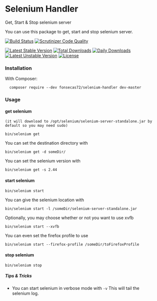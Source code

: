 # Selenium Handler

Get, Start &amp; Stop selenium server

You can use this package to get, start and stop selenium server.

[![Build Status](https://travis-ci.org/fonsecas72/selenium-handler.svg)](https://travis-ci.org/fonsecas72/selenium-handler)   [![Scrutinizer Code Quality](https://scrutinizer-ci.com/g/fonsecas72/selenium-handler/badges/quality-score.png?b=master)](https://scrutinizer-ci.com/g/fonsecas72/selenium-handler/?branch=master)

[![Latest Stable Version](https://poser.pugx.org/fonsecas72/selenium-handler/v/stable.svg)](https://packagist.org/packages/fonsecas72/selenium-handler) [![Total Downloads](https://poser.pugx.org/fonsecas72/selenium-handler/downloads.svg)](https://packagist.org/packages/fonsecas72/selenium-handler) [![Daily Downloads](https://poser.pugx.org/fonsecas72/selenium-handler/d/daily.png)](https://packagist.org/packages/fonsecas72/selenium-handler)  [![Latest Unstable Version](https://poser.pugx.org/fonsecas72/selenium-handler/v/unstable.svg)](https://packagist.org/packages/fonsecas72/selenium-handler) [![License](https://poser.pugx.org/fonsecas72/selenium-handler/license.svg)](https://packagist.org/packages/fonsecas72/selenium-handler)


### Installation

With Composer:
```
  composer require --dev fonsecas72/selenium-handler dev-master
```

### Usage

#### get selenium 
`(it will download to /opt/selenium/selenium-server-standalone.jar by default so you may need sudo)`

```
bin/selenium get 
```

You can set the destination directory with
```
bin/selenium get -d someDir/
```

You can set the selenium version with 
```
bin/selenium get -s 2.44
```

#### start selenium
```
bin/selenium start
```

You can give the selenium location with
```
bin/selenium start -l /someDir/selenium-server-standalone.jar
```

Optionally, you may choose whether or not you want to use xvfb
```
bin/selenium start --xvfb
```

You can even set the firefox profile to use
```
bin/selenium start --firefox-profile /someDir/toFirefoxProfile
```

#### stop selenium
```
bin/selenium stop
```

##### Tips & Tricks

* You can start selenium in verbose mode with ```-v```
This will tail the selenium log.

